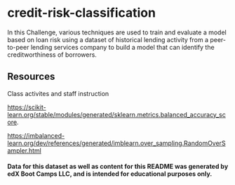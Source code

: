 # credit-risk-classification

In this Challenge, various techniques are used to train and evaluate a model based on loan risk using a dataset of historical lending activity from a peer-to-peer lending services company to build a model that can identify the creditworthiness of borrowers.

## Resources

Class activites and staff instruction

https://scikit-learn.org/stable/modules/generated/sklearn.metrics.balanced_accuracy_score.

https://imbalanced-learn.org/dev/references/generated/imblearn.over_sampling.RandomOverSampler.html

#### Data for this dataset as well as content for this README was generated by edX Boot Camps LLC, and is intended for educational purposes only.